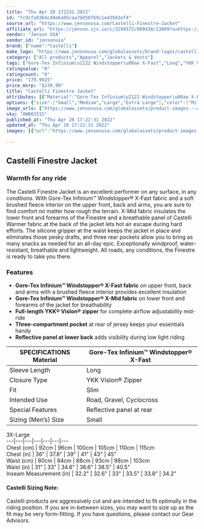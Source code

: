 ```yaml
---
title: "Thu Apr 28 172231 2022"
id: "fc9cfa0364c49e6a95caa7dd58f69c1e43943ef4"
source_url: "https://www.jensonusa.com/Castelli-Finestre-Jacket"
affiliate_url: "https://jenson.sjv.io/c/3294572/989438/13009?u=https://www.jensonusa.com/Castelli-Finestre-Jacket"
vendor: "Jenson USA"
vendor_id: "jensonusa"
brand: {"name":"Castelli"}
make_logo: "https://www.jensonusa.com/globalassets/brand-logos/castelli.png"
category: ["All products","Apparel","Jackets & Vests"]
tags: ["Gore-Tex Infinium\u2122 Windstopper\u00ae X-Fast","Long","YKK Vislon\u00ae Zipper","Slim","Road, Gravel, Cyclocross","Reflective panel at rear"]
ratingvalue: "0"
ratingcount: "0"
price: "179.9925"
price_msrp: "$239.99"
title: "Castelli Finestre Jacket"
attributes: [{"Material":"Gore-Tex Infinium\u2122 Windstopper\u00ae X-Fast","Sleeve Length":"Long","Closure Type":"YKK Vislon\u00ae Zipper","Fit":"Slim","Intended Use":"Road, Gravel, Cyclocross","Special Features":"Reflective panel at rear"}]
options: {"size":["Small","Medium","Large","Extra Large"],"color":["Military Green/Light Military Chartreuse","Dark Gray/Fiery Red/Dark Green"],"availability":"Only 1 Left"}
image_urls: ["https://www.jensonusa.com/globalassets/product-images---all-assets/castelli-2021/ow001515-military-green~light-military-chartreuse.jpg","https://www.jensonusa.com/globalassets/product-images---all-assets/castelli-2021/ow001515_1-military-green~light-military-chartreuse.jpg","https://www.jensonusa.com/globalassets/product-images---all-assets/castelli-2021/ow001515_2-military-green~light-military-chartreuse.jpg","https://www.jensonusa.com/globalassets/product-images---all-assets/castelli-2021/ow001515_3-military-green~light-military-chartreuse.jpg"]
sku: "OW001515"
published_at: "Thu Apr 28 17:22:31 2022"
updated_at: "Thu Apr 28 17:22:31 2022"
images: [{"url":"https://www.jensonusa.com/globalassets/product-images---all-assets/castelli-2021/ow001515-military-green~light-military-chartreuse.jpg","path":"full/5b9fdbbc1e6e5fb1f702ecb5babb8418847c34b3.jpg","checksum":"96c3b2bbe1ee7d336d9c1ad717f31f30","status":"downloaded"},{"url":"https://www.jensonusa.com/globalassets/product-images---all-assets/castelli-2021/ow001515_1-military-green~light-military-chartreuse.jpg","path":"full/2352b29f8e8c0ea13b940db47a66879ec9df4194.jpg","checksum":"d331abb1aff231c885f607e4497d2c11","status":"downloaded"},{"url":"https://www.jensonusa.com/globalassets/product-images---all-assets/castelli-2021/ow001515_2-military-green~light-military-chartreuse.jpg","path":"full/9908e0d414e41c08a26e5057c4a01325c8cba882.jpg","checksum":"d92232eaa4bb91f79c0871726066f6f4","status":"downloaded"},{"url":"https://www.jensonusa.com/globalassets/product-images---all-assets/castelli-2021/ow001515_3-military-green~light-military-chartreuse.jpg","path":"full/f3745075db40256279f2d23e2d52765143e45e45.jpg","checksum":"0c5aef00be03a929202bce951563672f","status":"downloaded"}]

---
```

## Castelli Finestre Jacket

### Warmth for any ride

The Castelli Finestre Jacket is an excellent performer on any surface, in any
conditions. With Gore-Tex Infinium™ Windstopper® X-Fast fabric and a soft
brushed fleece interior on the upper front, back and arms, you are sure to
find comfort no matter how rough the terrain. X-Mid fabric insulates the lower
front and forearms of the Finestre and a breathable panel of Castelli Warmer
fabric at the back of the jacket lets hot air escape during hard efforts. The
silicone gripper at the waist keeps the jacket in place and eliminates those
pesky drafts, and three rear pockets allow you to bring as many snacks as
needed for an all-day epic. Exceptionally windproof, water-resistant,
breathable and lightweight. All roads, any conditions, the Finestre is ready
to take you there.

### Features

  * **Gore-Tex Infinium™ Windstopper® X-Fast fabric** on upper front, back and arms with a brushed fleece interior provides excellent insulation
  * **Gore-Tex Infinium™ Windstopper® X-Mid fabric** on lower front and forearms of the jacket for breathability
  * **Full-length YKK® Vislon® zipper** for complete airflow adjustability mid-ride
  * **Three-compartment pocket** at rear of jersey keeps your essentials handy
  * **Reflective panel at lower back** adds visibility during low light riding

SPECIFICATIONS Material | Gore-Tex Infinium™ Windstopper® X-Fast  
---|---  
Sleeve Length | Long  
Closure Type | YKK Vislon® Zipper  
Fit | Slim  
Intended Use | Road, Gravel, Cyclocross  
Special Features | Reflective panel at rear  
Sizing (Men’s) Size | Small | Medium | Large | Extra Large | XX-Large |
3X-Large  
---|---|---|---|---|---|---  
Chest (cm) | 92cm | 96cm | 100cm | 105cm | 110cm | 115cm  
Chest (in) | 36" | 37.8" | 39" | 41" | 43" | 45"  
Waist (cm) | 80cm | 84cm | 88cm | 93cm | 98cm | 103cm  
Waist (in) | 31" | 33" | 34.6" | 36.6" | 38.5" | 40.5"  
Inseam Measurement (in) | 32.2" | 32.6" | 33" | 33.5" | 33.8" | 34.2"  
  
#### Castelli Sizing Note:

Castelli products are aggressively cut and are intended to fit optimally in
the riding position. If you are in-between sizes, you may want to size up as
the fit may be very form-fitting. If you have questions, please contact our
Gear Advisors.

